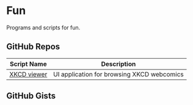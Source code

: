 # Fun

Programs and scripts for fun.

GitHub Repos
------------

| Script Name                        | Description                |
| ---------------------------------- | -------------------------- |
| [XKCD viewer][]                    | UI application for browsing XKCD webcomics |

GitHub Gists
------------

[XKCD viewer]: https://github.com/Ivoah/XKCD-viewer
